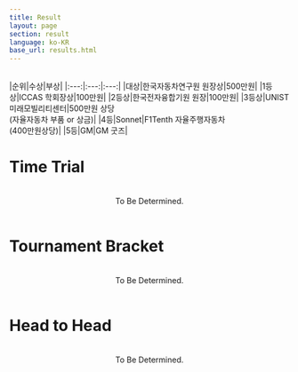 ```yaml
---
title: Result
layout: page
section: result
language: ko-KR
base_url: results.html
---
```


<br>
|순위|수상|부상|
|:---:|:---:|:---:|
|대상|한국자동차연구원 원장상|500만원|
|1등상|ICCAS 학회장상|100만원|
|2등상|한국전자융합기원 원장|100만원|
|3등상|UNIST 미래모빌리티센터|500만원 상당<br>(자율자동차 부품 or 상금)|
|4등|Sonnet|F1Tenth 자율주행자동차<br>(400만원상당)|
|5등|GM|GM 굿즈|

# Time Trial

<br>
<center>
To Be Determined.
<!-- <img src="../images/result_tt.png"  style="width: 80%" alt="Time Trial" /> -->
</center>
<br>

# Tournament Bracket

<br>
<center>
To Be Determined.

<!-- <img src="../images/result_bracket.png"  style="width: 80%" alt="Tournament Bracket" /> -->
</center>
<br>

# Head to Head

<br>
<center>
To Be Determined.

<!-- <img src="../images/result_hth.png"  alt="Head to Head" /> -->
</center>
<br>

